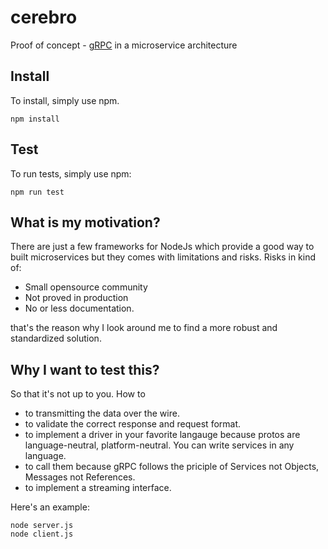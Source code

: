 # cerebro
Proof of concept - [gRPC](https://github.com/grpc/grpc) in a microservice architecture

## Install
To install, simply use npm.

```
npm install
```

## Test
To run tests, simply use npm:

```
npm run test
```

## What is my motivation?
There are just a few frameworks for NodeJs which provide a good way to built microservices but they comes with limitations and risks.
Risks in kind of:

* Small opensource community
* Not proved in production
* No or less documentation.

that's the reason why I look around me to find a more robust and standardized solution.


## Why I want to test this?
So that it's not up to you. How to

   * to transmitting the data over the wire.
   * to validate the correct response and request format.
   * to implement a driver in your favorite langauge because protos are language-neutral, platform-neutral. You can write services in any language.
   * to call them because gRPC follows the priciple of Services not Objects, Messages not References.
   * to implement a streaming interface.


Here's an example:

```shell
node server.js
node client.js
```
